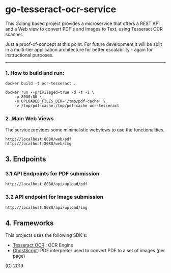 go-tesseract-ocr-service
========================

This Golang based project provides a microservice that offers a REST API and a Web
view to convert PDF's and Images to Text, using Tesseract OCR scanner.

Just a proof-of-concept at this point. For future development it will be split in a
multi-tier application architecture for better escalability - again for instructional
purposes.

----

### 1. How to build and run:

```
docker build -t ocr-tesseract .
```

```
docker run --privileged=true -d -t -i \
    -p 8080:80 \
    -e UPLOADED_FILES_DIR='/tmp/pdf-cache' \
    -v /tmp/pdf-cache:/tmp/pdf-cache ocr-tesseract
```

### 2. Main Web Views

The service provides some minimalistic webviews to use the functionalities.
```
http://localhost:8080/web/pdf
http://localhost:8080/web/img
```

## 3. Endpoints

### 3.1 API Endpoints for PDF submission
```
http://localhost:8080/api/upload/pdf
```
### 3.2 API endpoint for Image submission
```
http://localhost:8080/api/upload/img
```

## 4. Frameworks
This projects uses the following SDK's:
- [Tesseract OCR](http://github.com/tesseract-ocr) : OCR Engine
- [GhostScript](http://www.ghostscript.com): PDF interpreter used to convert PDF to a set of images (per page)

(C) 2019

